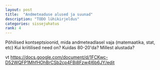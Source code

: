 ```yaml
---
layout: post
title:  "Andmeteaduse alused ja suunad"
description: "TODO lühikirjeldus"
categories: sissejuhatus
rank: 4
---
```



Põhilised kontseptsioonid, mida andmeteadlasel vaja (matemaatika, stat, etc)
Kui kriitilised need on? Kuidas 80-20'da? Millest alustada?

vt https://docs.google.com/document/d/1FCKwc-D52WQFP1MhfHOhBrCSb2cp4FBi8Fzw4I6b6JY/edit